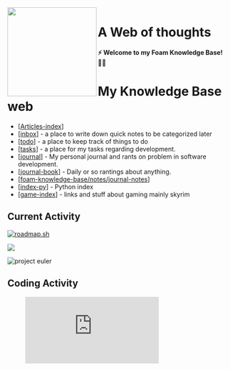 <img src="attachments/logo.png" width=200 align="left">

# A Web of thoughts

**⚡ Welcome to my Foam Knowledge Base! 👨‍💻**

# My Knowledge Base web

- [[Articles-index]]
- [[inbox]] - a place to write down quick notes to be categorized later
- [[todo]] - a place to keep track of things to do
- [[tasks]] - a place for my tasks regarding development.
- [[journal]] - My personal journal and rants on problem in software development.
- [[journal-book]] - Daily or so rantings about anything.
- [[foam-knowledge-base/notes/journal-notes]]
- [[index-py]] - Python index
- [[game-index]] - links and stuff about gaming mainly skyrim 

## Current Activity

[![roadmap.sh](https://api.roadmap.sh/v1-badge/wide/6480671d40cee644b288e84b?variant=dark)](https://roadmap.sh)

<a href="https://www.codewars.com/users/voiceinthedark/"><img src='https://www.codewars.com/users/voiceinthedark/badges/large'></a>

![project euler](https://projecteuler.net/profile/voiceinthedark.png)

## Coding Activity
<figure><embed src="https://wakatime.com/share/@9bdfcd03-4538-464c-86ab-3fb8cf66f7b6/7f8bf86a-6b83-4e15-b143-ecbccb2b6920.svg"></embed></figure>



[//begin]: # "Autogenerated link references for markdown compatibility"
[Articles-index]: Articles/Articles-index "2023"
[inbox]: inbox "Inbox"
[todo]: todo "Todo"
[tasks]: notes-development/tasks "Tasks"
[journal]: notes-development/journal "Development Journal"
[journal-book]: journal/journal-book "Journal Book"
[foam-knowledge-base/notes/journal-notes]: notes/journal-notes "Notes"
[index-py]: notes-development/python/index-py "Python index"
[game-index]: gaming-stuff/game-index "Gaming index"
[//end]: # "Autogenerated link references"